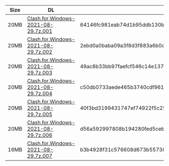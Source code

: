 |    Size   |     DL  | sha512sum |
|  ---  |  ---  |  ---  |
| 20MB | [Clash.for.Windows-2021-08-29.7z.001](https://cdn.jsdelivr.net/gh/appleians/cfw_intel@main/Clash.for.Windows-2021-08-29.7z.001) | 64146fc981eab74d1b95ddb130b421df1a81834b12ab0547117b13b019f3a64874bcb3c4a2332df56f78be754d728e3af697b645528e5214335dc2a28f97ce92 |
| 20MB | [Clash.for.Windows-2021-08-29.7z.002](https://cdn.jsdelivr.net/gh/appleians/cfw_intel@main/Clash.for.Windows-2021-08-29.7z.002) | 2ebd0a0baba09a3f8d3f883a6b0cd5e541b1ead310c1a320d95ebcd77105c3905fca00424dd77302543bd232dd14881a6025c71493a2fc67571dca8c20b43108 |
| 20MB | [Clash.for.Windows-2021-08-29.7z.003](https://cdn.jsdelivr.net/gh/appleians/cfw_intel@main/Clash.for.Windows-2021-08-29.7z.003) | 49ac8b33bb97faefcf546c14e137159ed8e51fcf8f8ef3ade92a5090ae14f2190717cdfc7c666d20a5b6b8de69ef3dd13089b15bc1f76545952878107a468728 |
| 20MB | [Clash.for.Windows-2021-08-29.7z.004](https://cdn.jsdelivr.net/gh/appleians/cfw_intel@main/Clash.for.Windows-2021-08-29.7z.004) | c50db0733aede465b3740cdf9615fbccbf27b12563124c52b70279215c1d2219e0bc01460612d9d6968b2e3a51a30048cd0919cc2e88980674bf73247b5a6157 |
| 20MB | [Clash.for.Windows-2021-08-29.7z.005](https://cdn.jsdelivr.net/gh/appleians/cfw_intel@main/Clash.for.Windows-2021-08-29.7z.005) | 40f3bd3199431747ef74922f5c2541a36bf825082ea9af3814fd584d1c3902492cc12fb061749ba4989753386450fa0eee420111bb09c18ecb1eefbb558d577a |
| 20MB | [Clash.for.Windows-2021-08-29.7z.006](https://cdn.jsdelivr.net/gh/appleians/cfw_intel@main/Clash.for.Windows-2021-08-29.7z.006) | d56a592997808b194280fed5cebd8bc4ddfe90143db72ceb3938f4d07cfddb8c5595216ce8f77774fef4e775f3317c5d77fefc52daa6bda552cb617d025a5780 |
| 16MB | [Clash.for.Windows-2021-08-29.7z.007](https://cdn.jsdelivr.net/gh/appleians/cfw_intel@main/Clash.for.Windows-2021-08-29.7z.007) | b3b4928f31c576608d673b557388e8d778e3cef447b8c71552a235c204e12913ceb21e55a79b3924c35e81c86447d6c609312339340b7411eff633f415f0fa40 |
